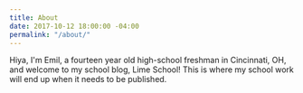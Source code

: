 ```yaml
---
title: About
date: 2017-10-12 18:00:00 -04:00
permalink: "/about/"
---
```


Hiya, I'm Emil, a fourteen year old high-school freshman in Cincinnati, OH, and welcome to my school blog, Lime School! This is where my school work will end up when it needs to be published.